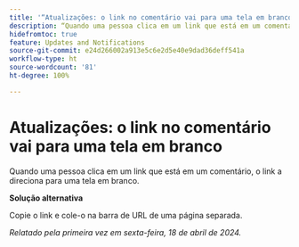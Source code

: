 ```yaml
---
title: '“Atualizações: o link no comentário vai para uma tela em branco”'
description: “Quando uma pessoa clica em um link que está em um comentário, o link a direciona para uma tela em branco. Uma solução alternativa está disponível.”
hidefromtoc: true
feature: Updates and Notifications
source-git-commit: e24d266002a913e5c6e2d5e40e9dad36deff541a
workflow-type: ht
source-wordcount: '81'
ht-degree: 100%

---
```



# Atualizações: o link no comentário vai para uma tela em branco

<!--

>[!NOTE]
>
>This issue was fixed on April 25, 2024.

-->

Quando uma pessoa clica em um link que está em um comentário, o link a direciona para uma tela em branco.

**Solução alternativa**

Copie o link e cole-o na barra de URL de uma página separada.

_Relatado pela primeira vez em sexta-feira, 18 de abril de 2024._


